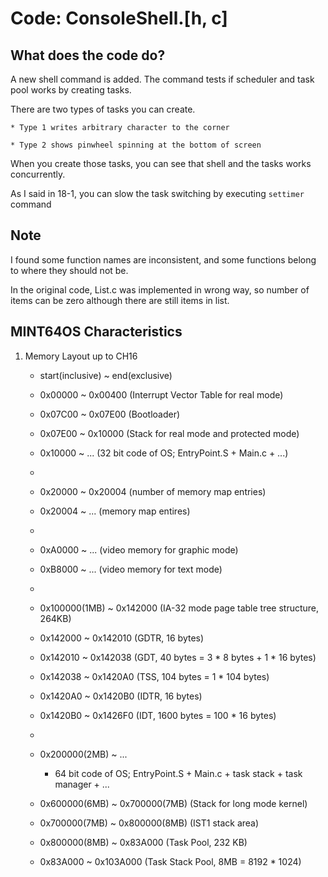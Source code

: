 # Code: ConsoleShell.[h, c]

## What does the code do?

A new shell command is added. The command tests if scheduler and task pool
works by creating tasks.

There are two types of tasks you can create.

    * Type 1 writes arbitrary character to the corner

    * Type 2 shows pinwheel spinning at the bottom of screen

When you create those tasks, you can see that shell and the tasks works
concurrently.

As I said in 18-1, you can slow the task switching by executing `settimer`
command

## Note

I found some function names are inconsistent, and some functions belong to
where they should not be.

In the original code, List.c was implemented in wrong way, so number of items
can be zero although there are still items in list.

## MINT64OS Characteristics

1. Memory Layout up to CH16

    * start(inclusive) ~ end(exclusive)
    * 0x00000  ~ 0x00400  (Interrupt Vector Table for real mode)
    * 0x07C00  ~ 0x07E00  (Bootloader)
    * 0x07E00  ~ 0x10000  (Stack for real mode and protected mode)
    * 0x10000  ~ ...  (32 bit code of OS; EntryPoint.S + Main.c + ...)
    *
    * 0x20000 ~ 0x20004 (number of memory map entries)
    * 0x20004 ~ ... (memory map entires)
    *
    * 0xA0000  ~ ...      (video memory for graphic mode)
    * 0xB8000  ~ ...      (video memory for text mode)
    *
    * 0x100000(1MB) ~ 0x142000 (IA-32 mode page table tree structure, 264KB)
    * 0x142000      ~ 0x142010 (GDTR, 16 bytes)
    * 0x142010      ~ 0x142038 (GDT, 40 bytes = 3 * 8 bytes + 1 * 16 bytes)
    * 0x142038      ~ 0x1420A0 (TSS, 104 bytes = 1 * 104 bytes)
    * 0x1420A0      ~ 0x1420B0 (IDTR, 16 bytes)
    * 0x1420B0      ~ 0x1426F0 (IDT, 1600 bytes = 100 * 16 bytes)
    *
    * 0x200000(2MB) ~ ... 
    
        * 64 bit code of OS; EntryPoint.S + Main.c + task stack + task
        manager + ...
    
    * 0x600000(6MB) ~ 0x700000(7MB) (Stack for long mode kernel)
    * 0x700000(7MB) ~ 0x800000(8MB) (IST1 stack area)
    * 0x800000(8MB) ~ 0x83A000 (Task Pool, 232 KB)
    * 0x83A000      ~ 0x103A000 (Task Stack Pool, 8MB = 8192 * 1024)